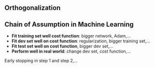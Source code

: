 ## Orthogonalization

## Chain of Assumption in Machine Learning

- **Fit training set well cost function**: bigger network, Adam,...
- **Fit dev set well on cost function**: regularization, bigger training set,...
- **Fit test set well on cost function**, bigger dev set,...
- **Perform well in real world**: change dev set, cost function,...

Early stopping in step 1 and step 2,...